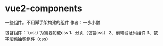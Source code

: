 # vue2-components
一些组件。不用脚手架构建的组件
作者：一步小僧


包含组件：‘（css）’为需要加载css
1、分页（包含css）
2、前端验证码组件
3、数字滚动抽奖组件（css）
